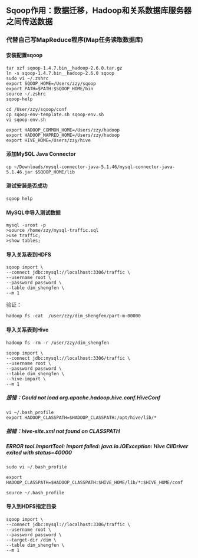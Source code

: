 ## Sqoop作用：数据迁移，Hadoop和关系数据库服务器之间传送数据
### 代替自己写MapReduce程序(Map任务读取数据库)
#### 安装配置sqoop
```
tar xzf sqoop-1.4.7.bin__hadoop-2.6.0.tar.gz
ln -s sqoop-1.4.7.bin__hadoop-2.6.0 sqoop
sudo vi ~/.zshrc
export SQOOP_HOME=/Users/zzy/sqoop
export PATH=$PATH:$SQOOP_HOME/bin
source ~/.zshrc
sqoop-help
```

```
cd /User/zzy/sqoop/conf
cp sqoop-env-template.sh sqoop-env.sh
vi sqoop-env.sh

export HADOOP_COMMON_HOME=/Users/zzy/hadoop
export HADOOP_MAPRED_HOME=/Users/zzy/hadoop
export HIVE_HOME=/Users/zzy/hive
```

#### 添加MySQL Java Connector
```
cp ~/Downloads/mysql-connector-java-5.1.46/mysql-connector-java-5.1.46.jar $SQOOP_HOME/lib
```

#### 测试安装是否成功
```
sqoop help
```

#### MySQL中导入测试数据
```
mysql -uroot -p
>source /home/zzy/mysql-traffic.sql
>use traffic;
>show tables;
```

#### 导入关系表到HDFS
```
sqoop import \
--connect jdbc:mysql://localhost:3306/traffic \
--username root \
--password password \
--table dim_shengfen \
--m 1
```
验证：
```
hadoop fs -cat  /user/zzy/dim_shengfen/part-m-00000
```

#### 导入关系表到Hive
```
hadoop fs -rm -r /user/zzy/dim_shengfen
```
```
sqoop import \
--connect jdbc:mysql://localhost:3306/traffic \
--username root \
--password password \
--table dim_shengfen \
--hive-import \
--m 1
```

##### 报错：Could not load org.apache.hadoop.hive.conf.HiveConf
```
vi ~/.bash_profile
export HADOOP_CLASSPATH=$HADOOP_CLASSPATH:/opt/hive/lib/*
```

##### 报错：hive-site.xml not found on CLASSPATH
##### ERROR tool.ImportTool: Import failed: java.io.IOException: Hive CliDriver exited with status=40000
```
sudo vi ~/.bash_profile

export HADOOP_CLASSPATH=$HADOOP_CLASSPATH:$HIVE_HOME/lib/*:$HIVE_HOME/conf

source ~/.bash_profile
```

#### 导入到HDFS指定目录
```
sqoop import \
--connect jdbc:mysql://localhost:3306/traffic \
--username root \
--password password \
--target-dir /dim \
--table dim_shengfen \
--m 1
```